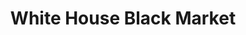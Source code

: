 ---
title: "White House Black Market"
url: /gaithersburg/white-house-black-market/
shop: clothes
---
